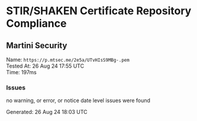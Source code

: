 # STIR/SHAKEN Certificate Repository Compliance

## Martini Security

Name: `https://p.mtsec.me/2e5a/UTvHIsS9MBg-.pem`\
Tested At: 26 Aug 24 17:55 UTC\
Time: 197ms

### Issues

no warning, or error, or notice date level issues were found

Generated: 26 Aug 24 18:03 UTC